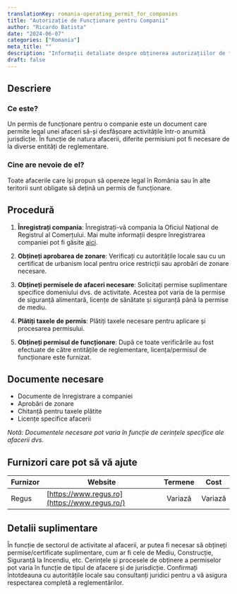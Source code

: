 ```yaml
---
translationKey: romania-operating_permit_for_companies
title: "Autorizație de Funcționare pentru Companii"
author: "Ricardo Batista"
date: "2024-06-07"
categories: ["Romania"]
meta_title: ""
description: "Informații detaliate despre obținerea autorizațiilor de funcționare pentru companiile din România"
draft: false
---
```


## Descriere
### Ce este?
Un permis de funcționare pentru o companie este un document care permite legal unei afaceri să-și desfășoare activitățile într-o anumită jurisdicție. În funcție de natura afacerii, diferite permisiuni pot fi necesare de la diverse entități de reglementare.

### Cine are nevoie de el?
Toate afacerile care își propun să opereze legal în România sau în alte teritorii sunt obligate să dețină un permis de funcționare. 

## Procedură
1. **Înregistrați compania**: Înregistrați-vă compania la Oficiul Național de Registrul al Comerțului. Mai multe informații despre înregistrarea companiei pot fi găsite [aici](http://www.onrc.ro/index.php/en/).
   
2. **Obțineți aprobarea de zonare**: Verificați cu autoritățile locale sau cu un certificat de urbanism local pentru orice restricții sau aprobări de zonare necesare.

3. **Obțineți permisele de afaceri necesare**: Solicitați permise suplimentare specifice domeniului dvs. de activitate. Acestea pot varia de la permise de siguranță alimentară, licențe de sănătate și siguranță până la permise de mediu.

4. **Plătiți taxele de permis**: Plătiți taxele necesare pentru aplicare și procesarea permisului.

5. **Obțineți permisul de funcționare**: După ce toate verificările au fost efectuate de către entitățile de reglementare, licența/permisul de funcționare este furnizat.

## Documente necesare
- Documente de înregistrare a companiei
- Aprobări de zonare
- Chitanță pentru taxele plătite
- Licențe specifice afacerii

*Notă: Documentele necesare pot varia în funcție de cerințele specifice ale afacerii dvs.*

## Furnizori care pot să vă ajute

| Furnizor        |     Website     |     Termene    |       Cost      |
| --------------- | --------------- |  :-------------: | :-------------: |
| Regus      |  [https://www.regus.ro](https://www.regus.ro/)       |      Variază       |        Variază       |

## Detalii suplimentare
În funcție de sectorul de activitate al afacerii, ar putea fi necesar să obțineți permise/certificate suplimentare, cum ar fi cele de Mediu, Construcție, Siguranță la Incendiu, etc. Cerințele și procesele de obținere a permiselor pot varia în funcție de tipul de afacere și de jurisdicție. Confirmați întotdeauna cu autoritățile locale sau consultanți juridici pentru a vă asigura respectarea completă a reglementărilor.
